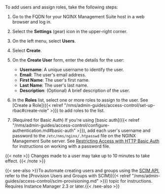 To add users and assign roles, take the following steps:

1. Go to the FQDN for your NGINX Management Suite host in a web browser and log in.
2. Select the **Settings** (gear) icon in the upper-right corner.
3. On the left menu, select **Users**.
4. Select **Create**.
5. On the **Create User** form, enter the details for the user:

   - **Username**: A unique username to identify the user.
   - **Email**: The user's email address.
   - **First Name**: The user's first name.
   - **Last Name**: The user's last name.
   - **Description**: (Optional) A brief description of the user.

6. In the **Roles** list, select one or more roles to assign to the user. See [Create a Role]({{< relref "/nms/admin-guides/access-control/set-up-rbac#create-role" >}}) to add roles to the list.
7. (Required for Basic Auth) If you're using [basic auth]({{< relref "/nms/admin-guides/access-control/configure-authentication.md#basic-auth" >}}), add each user's username and password to the `/etc/nms/nginx/.htpasswd` file on the NGINX Management Suite server. See [Restricting Access with HTTP Basic Auth](https://docs.nginx.com/nginx/admin-guide/security-controls/configuring-http-basic-authentication/) for instructions on working with a password file.

{{< note >}}
Changes made to a user may take up to 10 minutes to take effect.
{{< /note >}}

{{< see-also >}}To automate creating users and groups using the [SCIM API](http://www.simplecloud.info), refer to the [Provision Users and Groups with SCIM]({{< relref "/nms/admin-guides/access-control/scim-provisioning.md" >}}) topic for instructions. Requires Instance Manager 2.3 or later.{{< /see-also >}}

<!-- Do not remove. Keep this code at the bottom of the include -->
<!-- DOCS-1024 -->